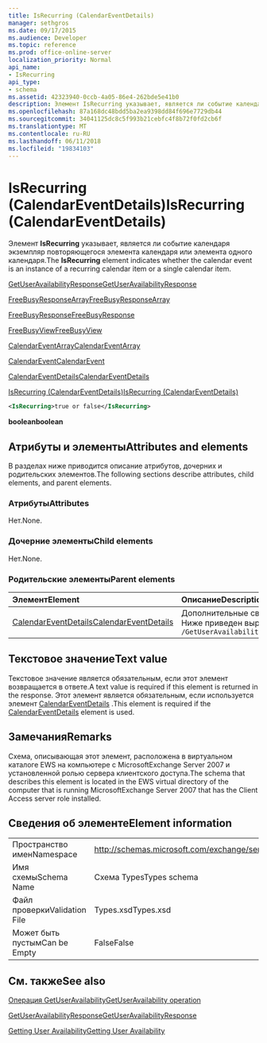```yaml
---
title: IsRecurring (CalendarEventDetails)
manager: sethgros
ms.date: 09/17/2015
ms.audience: Developer
ms.topic: reference
ms.prod: office-online-server
localization_priority: Normal
api_name:
- IsRecurring
api_type:
- schema
ms.assetid: 42323940-0ccb-4a05-86e4-262bde5e41b0
description: Элемент IsRecurring указывает, является ли событие календаря экземпляр повторяющегося элемента календаря или элемента одного календаря.
ms.openlocfilehash: 87a168dc48bdd5ba2ea9398dd84f696e7729db44
ms.sourcegitcommit: 34041125dc8c5f993b21cebfc4f8b72f0fd2cb6f
ms.translationtype: MT
ms.contentlocale: ru-RU
ms.lasthandoff: 06/11/2018
ms.locfileid: "19834103"
---
```

# <a name="isrecurring-calendareventdetails"></a><span data-ttu-id="e7d8c-103">IsRecurring (CalendarEventDetails)</span><span class="sxs-lookup"><span data-stu-id="e7d8c-103">IsRecurring (CalendarEventDetails)</span></span>

<span data-ttu-id="e7d8c-104">Элемент **IsRecurring** указывает, является ли событие календаря экземпляр повторяющегося элемента календаря или элемента одного календаря.</span><span class="sxs-lookup"><span data-stu-id="e7d8c-104">The **IsRecurring** element indicates whether the calendar event is an instance of a recurring calendar item or a single calendar item.</span></span> 
  
[<span data-ttu-id="e7d8c-105">GetUserAvailabilityResponse</span><span class="sxs-lookup"><span data-stu-id="e7d8c-105">GetUserAvailabilityResponse</span></span>](getuseravailabilityresponse.md)
  
[<span data-ttu-id="e7d8c-106">FreeBusyResponseArray</span><span class="sxs-lookup"><span data-stu-id="e7d8c-106">FreeBusyResponseArray</span></span>](freebusyresponsearray.md)
  
[<span data-ttu-id="e7d8c-107">FreeBusyResponse</span><span class="sxs-lookup"><span data-stu-id="e7d8c-107">FreeBusyResponse</span></span>](freebusyresponse.md)
  
[<span data-ttu-id="e7d8c-108">FreeBusyView</span><span class="sxs-lookup"><span data-stu-id="e7d8c-108">FreeBusyView</span></span>](freebusyview.md)
  
[<span data-ttu-id="e7d8c-109">CalendarEventArray</span><span class="sxs-lookup"><span data-stu-id="e7d8c-109">CalendarEventArray</span></span>](calendareventarray.md)
  
[<span data-ttu-id="e7d8c-110">CalendarEvent</span><span class="sxs-lookup"><span data-stu-id="e7d8c-110">CalendarEvent</span></span>](calendarevent.md)
  
[<span data-ttu-id="e7d8c-111">CalendarEventDetails</span><span class="sxs-lookup"><span data-stu-id="e7d8c-111">CalendarEventDetails</span></span>](calendareventdetails.md)
  
[<span data-ttu-id="e7d8c-112">IsRecurring (CalendarEventDetails)</span><span class="sxs-lookup"><span data-stu-id="e7d8c-112">IsRecurring (CalendarEventDetails)</span></span>](isrecurring-calendareventdetails.md)
  
```xml
<IsRecurring>true or false</IsRecurring>
```

 <span data-ttu-id="e7d8c-113">**boolean**</span><span class="sxs-lookup"><span data-stu-id="e7d8c-113">**boolean**</span></span>
## <a name="attributes-and-elements"></a><span data-ttu-id="e7d8c-114">Атрибуты и элементы</span><span class="sxs-lookup"><span data-stu-id="e7d8c-114">Attributes and elements</span></span>

<span data-ttu-id="e7d8c-115">В разделах ниже приводится описание атрибутов, дочерних и родительских элементов.</span><span class="sxs-lookup"><span data-stu-id="e7d8c-115">The following sections describe attributes, child elements, and parent elements.</span></span>
  
### <a name="attributes"></a><span data-ttu-id="e7d8c-116">Атрибуты</span><span class="sxs-lookup"><span data-stu-id="e7d8c-116">Attributes</span></span>

<span data-ttu-id="e7d8c-117">Нет.</span><span class="sxs-lookup"><span data-stu-id="e7d8c-117">None.</span></span>
  
### <a name="child-elements"></a><span data-ttu-id="e7d8c-118">Дочерние элементы</span><span class="sxs-lookup"><span data-stu-id="e7d8c-118">Child elements</span></span>

<span data-ttu-id="e7d8c-119">Нет.</span><span class="sxs-lookup"><span data-stu-id="e7d8c-119">None.</span></span>
  
### <a name="parent-elements"></a><span data-ttu-id="e7d8c-120">Родительские элементы</span><span class="sxs-lookup"><span data-stu-id="e7d8c-120">Parent elements</span></span>

|<span data-ttu-id="e7d8c-121">**Элемент**</span><span class="sxs-lookup"><span data-stu-id="e7d8c-121">**Element**</span></span>|<span data-ttu-id="e7d8c-122">**Описание**</span><span class="sxs-lookup"><span data-stu-id="e7d8c-122">**Description**</span></span>|
|:-----|:-----|
|[<span data-ttu-id="e7d8c-123">CalendarEventDetails</span><span class="sxs-lookup"><span data-stu-id="e7d8c-123">CalendarEventDetails</span></span>](calendareventdetails.md) <br/> |<span data-ttu-id="e7d8c-124">Дополнительные сведения о событии календаря.</span><span class="sxs-lookup"><span data-stu-id="e7d8c-124">Provides additional information about a calendar event.</span></span>  <br/> <span data-ttu-id="e7d8c-125">Ниже приведен выражение XPath для этого элемента.</span><span class="sxs-lookup"><span data-stu-id="e7d8c-125">The following is the XPath expression to this element:</span></span>  <br/>  `/GetUserAvailabilityResponse/FreeBusyResponseArray/FreeBusyResponse/FreeBusyView/CalendarEventArray/CalendarEvent[i]/CalendarEventDetails` <br/> |
   
## <a name="text-value"></a><span data-ttu-id="e7d8c-126">Текстовое значение</span><span class="sxs-lookup"><span data-stu-id="e7d8c-126">Text value</span></span>

<span data-ttu-id="e7d8c-127">Текстовое значение является обязательным, если этот элемент возвращается в ответе.</span><span class="sxs-lookup"><span data-stu-id="e7d8c-127">A text value is required if this element is returned in the response.</span></span> <span data-ttu-id="e7d8c-128">Этот элемент является обязательным, если используется элемент [CalendarEventDetails](calendareventdetails.md) .</span><span class="sxs-lookup"><span data-stu-id="e7d8c-128">This element is required if the [CalendarEventDetails](calendareventdetails.md) element is used.</span></span> 
  
## <a name="remarks"></a><span data-ttu-id="e7d8c-129">Замечания</span><span class="sxs-lookup"><span data-stu-id="e7d8c-129">Remarks</span></span>

<span data-ttu-id="e7d8c-130">Схема, описывающая этот элемент, расположена в виртуальном каталоге EWS на компьютере с MicrosoftExchange Server 2007 и установленной ролью сервера клиентского доступа.</span><span class="sxs-lookup"><span data-stu-id="e7d8c-130">The schema that describes this element is located in the EWS virtual directory of the computer that is running MicrosoftExchange Server 2007 that has the Client Access server role installed.</span></span>
  
## <a name="element-information"></a><span data-ttu-id="e7d8c-131">Сведения об элементе</span><span class="sxs-lookup"><span data-stu-id="e7d8c-131">Element information</span></span>

|||
|:-----|:-----|
|<span data-ttu-id="e7d8c-132">Пространство имен</span><span class="sxs-lookup"><span data-stu-id="e7d8c-132">Namespace</span></span>  <br/> |http://schemas.microsoft.com/exchange/services/2006/types  <br/> |
|<span data-ttu-id="e7d8c-133">Имя схемы</span><span class="sxs-lookup"><span data-stu-id="e7d8c-133">Schema Name</span></span>  <br/> |<span data-ttu-id="e7d8c-134">Схема Types</span><span class="sxs-lookup"><span data-stu-id="e7d8c-134">Types schema</span></span>  <br/> |
|<span data-ttu-id="e7d8c-135">Файл проверки</span><span class="sxs-lookup"><span data-stu-id="e7d8c-135">Validation File</span></span>  <br/> |<span data-ttu-id="e7d8c-136">Types.xsd</span><span class="sxs-lookup"><span data-stu-id="e7d8c-136">Types.xsd</span></span>  <br/> |
|<span data-ttu-id="e7d8c-137">Может быть пустым</span><span class="sxs-lookup"><span data-stu-id="e7d8c-137">Can be Empty</span></span>  <br/> |<span data-ttu-id="e7d8c-138">False</span><span class="sxs-lookup"><span data-stu-id="e7d8c-138">False</span></span>  <br/> |
   
## <a name="see-also"></a><span data-ttu-id="e7d8c-139">См. также</span><span class="sxs-lookup"><span data-stu-id="e7d8c-139">See also</span></span>



[<span data-ttu-id="e7d8c-140">Операция GetUserAvailability</span><span class="sxs-lookup"><span data-stu-id="e7d8c-140">GetUserAvailability operation</span></span>](getuseravailability-operation.md)
  
[<span data-ttu-id="e7d8c-141">GetUserAvailabilityResponse</span><span class="sxs-lookup"><span data-stu-id="e7d8c-141">GetUserAvailabilityResponse</span></span>](getuseravailabilityresponse.md)


[<span data-ttu-id="e7d8c-142">Getting User Availability</span><span class="sxs-lookup"><span data-stu-id="e7d8c-142">Getting User Availability</span></span>](http://msdn.microsoft.com/library/d4133fcb-9b0f-4e6b-aadf-a389da83516a%28Office.15%29.aspx)

